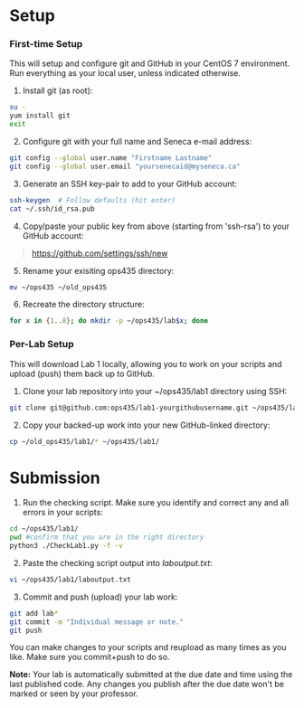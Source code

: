 # Setup
### First-time Setup
This will setup and configure git and GitHub in your CentOS 7 environment. Run everything as your local user, unless indicated otherwise.

1. Install git (as root):
```bash
su -
yum install git
exit
```
2. Configure git with your full name and Seneca e-mail address:
```bash
git config --global user.name "Firstname Lastname"
git config --global user.email "yoursenecaid@myseneca.ca"
```
3. Generate an SSH key-pair to add to your GitHub account:
```bash
ssh-keygen  # Follow defaults (hit enter)
cat ~/.ssh/id_rsa.pub
```
4. Copy/paste your public key from above (starting from 'ssh-rsa') to your GitHub account:
> https://github.com/settings/ssh/new

5. Rename your exisiting ops435 directory:
```bash
mv ~/ops435 ~/old_ops435
```
6. Recreate the directory structure:
```bash
for x in {1..8}; do mkdir -p ~/ops435/lab$x; done
```


### Per-Lab Setup
This will download Lab 1 locally, allowing you to work on your scripts and upload (push) them back up to GitHub.

1. Clone your lab repository into your ~/ops435/lab1 directory using SSH:
```bash
git clone git@github.com:ops435/lab1-yourgithubusername.git ~/ops435/lab1/
```
2. Copy your backed-up work into your new GitHub-linked directory:
```bash
cp ~/old_ops435/lab1/* ~/ops435/lab1/
```

# Submission
1. Run the checking script. Make sure you identify and correct any and all errors in your scripts:
```bash
cd ~/ops435/lab1/
pwd #confirm that you are in the right directory
python3 ./CheckLab1.py -f -v
```
2. Paste the checking script output into *laboutput.txt*:
```bash
vi ~/ops435/lab1/laboutput.txt
```

3. Commit and push (upload) your lab work:
```bash
git add lab*
git commit -m "Individual message or note."
git push
```

You can make changes to your scripts and reupload as many times as you like. Make sure you commit+push to do so.

**Note:** Your lab is automatically submitted at the due date and time using the last published code. Any changes you publish after the due date won't be marked or seen by your professor.